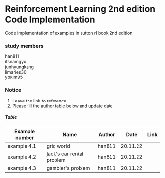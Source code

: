 # Reinforcement Learning 2nd edition Code Implementation
Code implementation of examples in sutton rl book 2nd edition  
### study members
han811  
itsnamgyu  
junhyungkang  
limaries30  
ybkim95  
  
### Notice  
1. Leave the link to reference  
2. Please fill the author table below and update date
  
##### Table  
|Example number|Name|Author|Date|Link|
|--------------------|--------------------|--------------------|--------------------|--------------------|
|example 4.1|grid world|han811|20.11.22||
|example 4.2|jack's car rental problem|han811|20.11.22||
|example 4.3|gambler's problem|han811|20.11.22||

